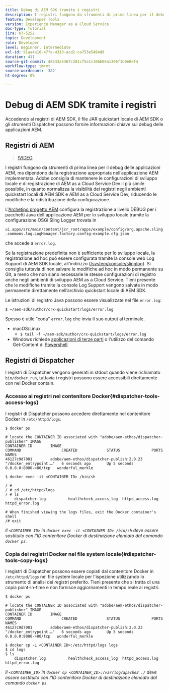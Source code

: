 ```yaml
---
title: Debug di AEM SDK tramite i registri
description: I registri fungono da strumenti di prima linea per il debug delle applicazioni AEM, ma dipendono dalla registrazione appropriata nell’applicazione AEM implementata.
feature: Developer Tools
version: Experience Manager as a Cloud Service
doc-type: Tutorial
jira: KT-5252
topic: Development
role: Developer
level: Beginner, Intermediate
exl-id: 91aa4a10-47fe-4313-acd2-ca753e5484d9
duration: 411
source-git-commit: 48433a5367c281cf5a1c106b08a1306f1b0e8ef4
workflow-type: tm+mt
source-wordcount: '382'
ht-degree: 0%

---
```


# Debug di AEM SDK tramite i registri

Accedendo ai registri di AEM SDK, il file JAR quickstart locale di AEM SDK o gli strumenti Dispatcher possono fornire informazioni chiave sul debug delle applicazioni AEM.

## Registri di AEM

>[!VIDEO](https://video.tv.adobe.com/v/38173?quality=12&learn=on&captions=ita)

I registri fungono da strumenti di prima linea per il debug delle applicazioni AEM, ma dipendono dalla registrazione appropriata nell’applicazione AEM implementata. Adobe consiglia di mantenere le configurazioni di sviluppo locale e di registrazione di AEM as a Cloud Service Dev il più simile possibile, in quanto normalizza la visibilità dei registri negli ambienti quickstart locali di AEM SDK e AEM as a Cloud Service Dev, riducendo le modifiche e la ridistribuzione della configurazione.

L&#39;[Archetipo progetto AEM](https://github.com/adobe/aem-project-archetype) configura la registrazione a livello DEBUG per i pacchetti Java dell&#39;applicazione AEM per lo sviluppo locale tramite la configurazione OSGi Sling Logger trovata in

`ui.apps/src/main/content/jcr_root/apps/example/config/org.apache.sling.commons.log.LogManager.factory.config-example.cfg.json`

che accede a `error.log`.

Se la registrazione predefinita non è sufficiente per lo sviluppo locale, la registrazione ad hoc può essere configurata tramite la console web Log Support di AEM SDK locale, all&#39;indirizzo ([/system/console/slinglog](http://localhost:4502/system/console/slinglog)). Si consiglia tuttavia di non salvare le modifiche ad hoc in modo permanente su Git, a meno che non siano necessarie le stesse configurazioni di registro anche negli ambienti di sviluppo AEM as a Cloud Service. Tieni presente che le modifiche tramite la console Log Support vengono salvate in modo permanente direttamente nell’archivio quickstart locale di AEM SDK.

Le istruzioni di registro Java possono essere visualizzate nel file `error.log`:

```
$ ~/aem-sdk/author/crx-quickstart/logs/error.log
```

Spesso è utile &quot;coda&quot; `error.log` che invia il suo output al terminale.

+ macOS/Linux
   + `$ tail -f ~/aem-sdk/author/crx-quickstart/logs/error.log`
+ Windows richiede [applicazioni di terze parti](https://stackoverflow.com/questions/187587/a-windows-equivalent-of-the-unix-tail-command) o l&#39;utilizzo del comando Get-Content di [Powershell](https://stackoverflow.com/a/46444596/133936).

## Registri di Dispatcher

I registri di Dispatcher vengono generati in stdout quando viene richiamato `bin/docker_run`, tuttavia i registri possono essere accessibili direttamente con nel Docker contain.

### Accesso ai registri nel contenitore Docker{#dispatcher-tools-access-logs}

I registri di Dispatcher possono accedere direttamente nel contenitore Docker in `/etc/httpd/logs`.

```shell
$ docker ps

# locate the CONTAINER ID associated with "adobe/aem-ethos/dispatcher-publisher" IMAGE
CONTAINER ID        IMAGE                                       COMMAND                  CREATED             STATUS              PORTS                  NAMES
46127c9d7081        adobe/aem-ethos/dispatcher-publish:2.0.23   "/docker_entrypoint.…"   6 seconds ago       Up 5 seconds        0.0.0.0:8080->80/tcp   wonderful_merkle

$ docker exec -it <CONTAINER ID> /bin/sh

/ # 
/ # cd /etc/httpd/logs
/ # ls
    dispatcher.log          healthcheck_access_log  httpd_access.log        httpd_error.log

# When finished viewing the logs files, exit the Docker container's shell
/# exit
```

_Il `<CONTAINER ID>` in `docker exec -it <CONTAINER ID> /bin/sh` deve essere sostituito con l&#39;ID contenitore Docker di destinazione elencato dal comando `docker ps`._


### Copia dei registri Docker nel file system locale{#dispatcher-tools-copy-logs}

I registri di Dispatcher possono essere copiati dal contenitore Docker in `/etc/httpd/logs` nel file system locale per l&#39;ispezione utilizzando lo strumento di analisi dei registri preferito. Tieni presente che si tratta di una copia point-in-time e non fornisce aggiornamenti in tempo reale ai registri.

```shell
$ docker ps

# locate the CONTAINER ID associated with "adobe/aem-ethos/dispatcher-publisher" IMAGE
CONTAINER ID        IMAGE                                       COMMAND                  CREATED             STATUS              PORTS                  NAMES
46127c9d7081        adobe/aem-ethos/dispatcher-publish:2.0.23   "/docker_entrypoint.…"   6 seconds ago       Up 5 seconds        0.0.0.0:8080->80/tcp   wonderful_merkle

$ docker cp -L <CONTAINER ID>:/etc/httpd/logs logs 
$ cd logs
$ ls
    dispatcher.log          healthcheck_access_log  httpd_access.log        httpd_error.log
```

_Il `<CONTAINER_ID>` in `docker cp <CONTAINER_ID>:/var/log/apache2 ./` deve essere sostituito con l&#39;ID contenitore Docker di destinazione elencato dal comando `docker ps`._
